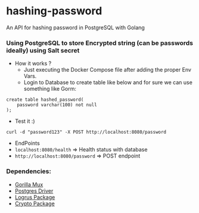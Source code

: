 # hashing-password
An API for hashing password in PostgreSQL with Golang

### Using PostgreSQL to store Encrypted string (can be passwords ideally) using Salt secret

- How it works ?
  - Just executing the Docker Compose file after adding the proper Env Vars.
  - Login to Database to create table like below and for sure we can use something like Gorm:

```
create table hashed_password(
	password varchar(100) not null
);

```
- Test it :)

```
curl -d "password123" -X POST http://localhost:8080/password
```

- EndPoints
 - `localhost:8080/health` => Health status with database
 - `http://localhost:8080/password` => POST endpoint

### Dependencies:
- [Gorilla Mux](https://github.com/gorilla/mux)
- [Postgres Driver](https://github.com/lib/pq)
- [Logrus Package](https://github.com/sirupsen/logrus)
- [Crypto Package](https://golang.org/x/crypto)
